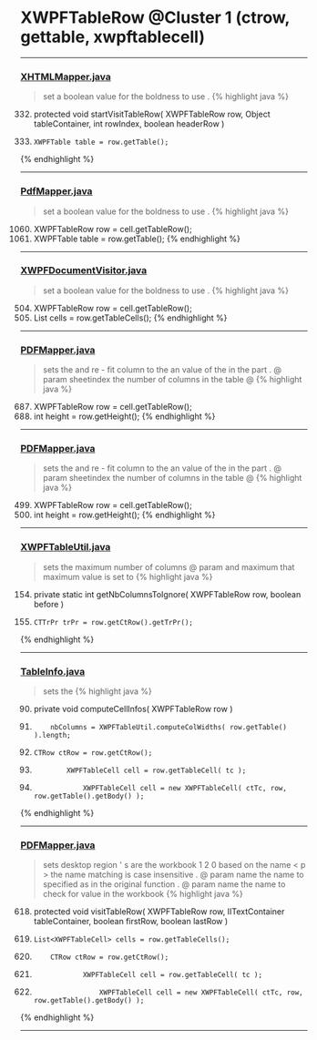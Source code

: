 # XWPFTableRow @Cluster 1 (ctrow, gettable, xwpftablecell)

***

### [XHTMLMapper.java](https://searchcode.com/codesearch/view/96673744/)
> set a boolean value for the boldness to use . 
{% highlight java %}
332. protected void startVisitTableRow( XWPFTableRow row, Object tableContainer, int rowIndex, boolean headerRow )
338.     XWPFTable table = row.getTable();
{% endhighlight %}

***

### [PdfMapper.java](https://searchcode.com/codesearch/view/96673019/)
> set a boolean value for the boldness to use . 
{% highlight java %}
1060. XWPFTableRow row = cell.getTableRow();
1061. XWPFTable table = row.getTable();
{% endhighlight %}

***

### [XWPFDocumentVisitor.java](https://searchcode.com/codesearch/view/96672565/)
> set a boolean value for the boldness to use . 
{% highlight java %}
504. XWPFTableRow row = cell.getTableRow();
505. List<XWPFTableCell> cells = row.getTableCells();
{% endhighlight %}

***

### [PDFMapper.java](https://searchcode.com/codesearch/view/96673303/)
> sets the and re - fit column to the an value of the in the part . @ param sheetindex the number of columns in the table @ 
{% highlight java %}
687. XWPFTableRow row = cell.getTableRow();
781. int height = row.getHeight();
{% endhighlight %}

***

### [PDFMapper.java](https://searchcode.com/codesearch/view/12208685/)
> sets the and re - fit column to the an value of the in the part . @ param sheetindex the number of columns in the table @ 
{% highlight java %}
499. XWPFTableRow row = cell.getTableRow();
549. int height = row.getHeight();
{% endhighlight %}

***

### [XWPFTableUtil.java](https://searchcode.com/codesearch/view/96672636/)
> sets the maximum number of columns @ param and maximum that maximum value is set to 
{% highlight java %}
154. private static int getNbColumnsToIgnore( XWPFTableRow row, boolean before )
156.     CTTrPr trPr = row.getCtRow().getTrPr();
{% endhighlight %}

***

### [TableInfo.java](https://searchcode.com/codesearch/view/96672683/)
> sets the 
{% highlight java %}
90. private void computeCellInfos( XWPFTableRow row )
94.         nbColumns = XWPFTableUtil.computeColWidths( row.getTable() ).length;
104.     CTRow ctRow = row.getCtRow();
113.             XWPFTableCell cell = row.getTableCell( tc );
126.                 XWPFTableCell cell = new XWPFTableCell( ctTc, row, row.getTable().getBody() );
{% endhighlight %}

***

### [PDFMapper.java](https://searchcode.com/codesearch/view/96673303/)
> sets desktop region ' s are the workbook 1 2 0 based on the name < p > the name matching is case insensitive . @ param name the name to specified as in the original function . @ param name the name to check for value in the workbook 
{% highlight java %}
618. protected void visitTableRow( XWPFTableRow row, IITextContainer tableContainer, boolean firstRow, boolean lastRow )
627.     List<XWPFTableCell> cells = row.getTableCells();
640.         CTRow ctRow = row.getCtRow();
649.                 XWPFTableCell cell = row.getTableCell( tc );
660.                     XWPFTableCell cell = new XWPFTableCell( ctTc, row, row.getTable().getBody() );
{% endhighlight %}

***

